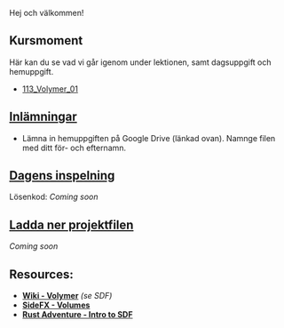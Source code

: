 Hej och välkommen!

## Kursmoment
Här kan du se vad vi går igenom under lektionen, samt dagsuppgift och hemuppgift.

* [113_Volymer_01](https://github.com/Studio-Konkret/Technical-Direction/tree/main/Kursmoment/113_Volymer_01)

## [Inlämningar](https://drive.google.com/drive/folders/1Xtav1vNc5xot-4UZH8K4UncOpoASECVR?usp=sharing)

- Lämna in hemuppgiften på Google Drive (länkad ovan). Namnge filen med ditt för- och efternamn.

## [Dagens inspelning](https://zoom.us/rec/share/QaPRWFD93QZRkdduEKGMYBgT3iX8MamLLG7XlZVG-OvjOyxd9LTUG-0zzC9PXks.UjbqSP-ThIV79hA7)

Lösenkod: *Coming soon*

## <a href="https://raw.githubusercontent.com/Studio-Konkret/Technical-Direction/main/Nackademin/T3D24/Houdini%20och%20Procedurella%20Milj%C3%B6er%201/DAG_11/DAG_11.rar" target="_blank">Ladda ner projektfilen</a>

*Coming soon*

## Resources:
- [**Wiki - Volymer**](https://github.com/Studio-Konkret/Technical-Direction/wiki/Volymer) *(se SDF)*
- [**SideFX - Volumes**](https://www.sidefx.com/docs/houdini/model/volumes.html)
- [**Rust Adventure - Intro to SDF**](https://www.rustadventure.dev/introduction-to-signed-distance-fields)
